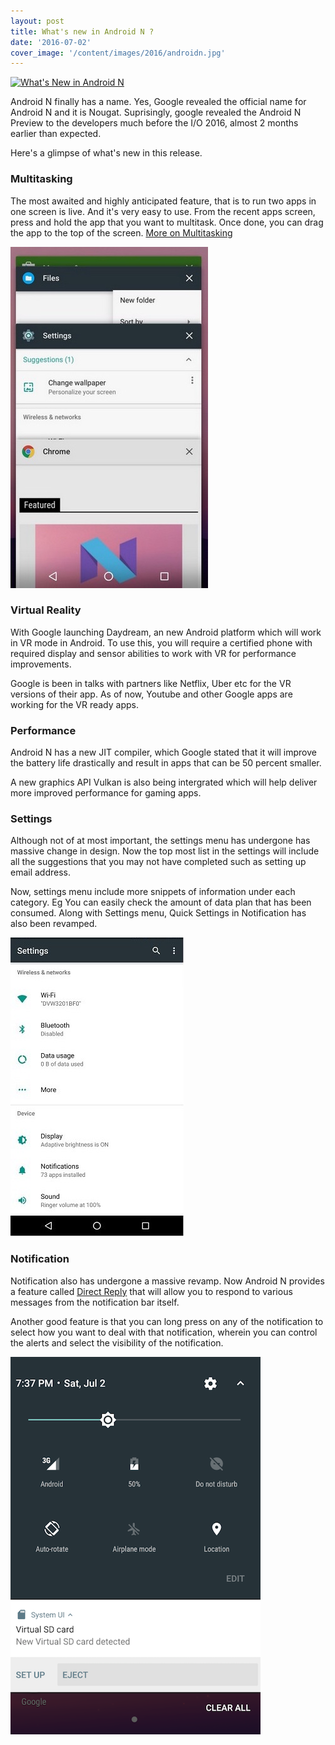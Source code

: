 ```yaml
---
layout: post
title: What's new in Android N ?
date: '2016-07-02'
cover_image: '/content/images/2016/androidn.jpg'
---
```

[![What's New in Android N](https://img.youtube.com/vi/CsulIu3UaUM/0.jpg)](https://www.youtube.com/watch?v=CsulIu3UaUM)

Android N finally has a name. Yes, Google revealed the official name for Android N and it is Nougat. Suprisingly, google revealed the Android N Preview to the developers much before the I/O 2016, almost 2 months earlier than expected.

Here's a glimpse of what's new in this release.

### Multitasking

The most awaited and highly anticipated feature, that is to run two apps in one screen is live. And it's very easy to use. From the recent apps screen, press and hold the app that you want to multitask. Once done, you can drag the app to the top of the screen.
[More on Multitasking](https://developer.android.com/preview/features/multi-window.html)

![Multitasking](/content/images/2016/androidn/multitasking.jpg)

### Virtual Reality

With Google launching Daydream, an new Android platform which will work in VR mode in Android. To use this, you will require a certified phone with required display and sensor abilities to work with VR for performance improvements.

Google is been in talks with partners like Netflix, Uber etc for the VR versions of their app. As of now, Youtube and other Google apps are working for the VR ready apps.

### Performance

Android N has a new JIT compiler, which Google stated that it will improve the battery life drastically and result in apps that can be 50 percent smaller. 

A new graphics API Vulkan is also being intergrated which will help deliver more improved performance for gaming apps.

### Settings

Although not of at most important, the settings menu has undergone has massive change in design. Now the top most list in the settings will include all the suggestions that you may not have completed such as setting up email address.

Now, settings menu include more snippets of information under each category. Eg You can easily check the amount of data plan that has been consumed. Along with Settings menu, Quick Settings in Notification has also been revamped.

![Settings](/content/images/2016/androidn/settings.jpg)

### Notification

Notification also has undergone a massive revamp. Now Android N provides a feature called [Direct Reply](https://developer.android.com/preview/features/notification-updates.html#direct) that will allow you to respond to various messages from the notification bar itself.

Another good feature is that you can long press on any of the notification to select how you want to deal with that notification, wherein you can control the alerts and select the visibility of the notification.

![Notification](/content/images/2016/androidn/notification.png)

